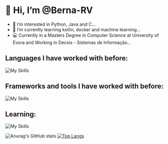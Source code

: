 # 👋 Hi, I’m @Berna-RV
- 👀 I’m interested in Python, Java and C...
- 🌱 I’m currently learning kotlin, docker and machine learning...
- 💻 Currently in a Masters Degree in Computer Science at University of Évora and Working in Decsis - Sistemas de Informação...

## Languages I have worked with before:
![My Skills](https://skills.thijs.gg/icons?i=js,java,c,cpp,py,html,css,postgres,kotlin,markdown,bash,latex,ocaml)

## Frameworks and tools I have worked with before:
![My Skills](https://skills.thijs.gg/icons?i=spring,git,github,gitlab,gradle,maven,linux,postman,tensorflow,fastapi,docker,react,androidstudio)

## Learning:
![My Skills](https://skills.thijs.gg/icons?i=solidity,nodejs)



![Anurag's GitHub stats](https://github-readme-stats-sigma-five.vercel.app/api?username=Berna-RV&count_private=true&show_icons=true&theme=tokyonight)
[![Top Langs](https://github-readme-stats.vercel.app/api/top-langs/?username=Berna-RV&count_private=true&layout=compact&theme=tokyonight)](https://github.com/anuraghazra/github-readme-stats)

<!---
Berna-RV/Berna-RV is a ✨ special ✨ repository because its `README.md` (this file) appears on your GitHub profile.
You can click the Preview link to take a look at your changes.
--->
